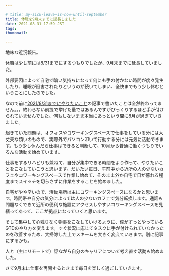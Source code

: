 ```yaml
---

# title: my-sick-leave-is-now-until-september
title: 休職を9月末までに延長しました
date: 2021-08-31 17:59 JST
tags: 
thumbnail:

---
```



地味な近況報告。

休職は少し前には8/31までにするつもりでしたが、9月末までに延長していました。

外部要因によって自宅で暗い気持ちになって何にも手の付かない時間が度々発生したり、睡眠が阻害されたりというのが続いてしまい、全快までもう少し休むということにしたのでした。

なので前に[2021/8/31までにやりたいこと](https://queryok.ikuwow.com/entry/todo-until-august-31/)の記事で書いたことは全然終わってません。。。終わらない前提で挙げた量ではあるんですがびっくりするほど手が付けられていませんでした。何もしないまま本当にあっという間に8月が過ぎていきました。

起きていた問題は、オフィスやコワーキングスペースで仕事をしている分には大丈夫な類いのもので、実際外でパソコン叩いて行動する分には元気に活動できます。もう少し休んだら仕事はできると判断して、10月から普通に働くつもりでいろんな活動を始めています。

仕事をするリハビリも兼ねて、自分が集中できる時間をより作って、やりたいことをこなしていこうと思います。だいたい毎日、午前中から近所の人の少ないカフェやコワーキングスペースで作業し始めて、そのまま外か自宅で日が暮れる程度までスイッチを切らさずに作業をすることを始めました。

自宅がやや辛いので、活動場所は主にコワーキングスペースになるかと思います。時間帯や自分の気分によっては人の少ないカフェで気分転換します。通話も問題なくできて近所の便利な施設にアクセスしやすいコワーキングスペースを見繕ってあって、ここが拠点になっていくと思います。

そして集中して心残りなく物事をこなしていけるように、僕がずっとやっているGTDのやり方を変えます。すぐ状況に応じてタスクに手が付けられていなかったのを改善するため、大掃除した上でスキームを大きく変えていきます。別に記事にするかも。

人と（主にリモートで）話ながら自分のキャリアについて考え直す活動も始めました。

さて9月末に仕事を再開するときまで毎日を楽しく過ごしていきます。

